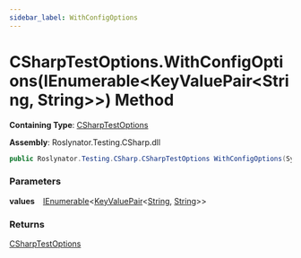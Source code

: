 ```yaml
---
sidebar_label: WithConfigOptions
---
```


# CSharpTestOptions\.WithConfigOptions\(IEnumerable&lt;KeyValuePair&lt;String, String&gt;&gt;\) Method

**Containing Type**: [CSharpTestOptions](../index.md)

**Assembly**: Roslynator\.Testing\.CSharp\.dll

```csharp
public Roslynator.Testing.CSharp.CSharpTestOptions WithConfigOptions(System.Collections.Generic.IEnumerable<System.Collections.Generic.KeyValuePair<string, string>> values)
```

### Parameters

**values** &ensp; [IEnumerable](https://docs.microsoft.com/en-us/dotnet/api/system.collections.generic.ienumerable-1)&lt;[KeyValuePair](https://docs.microsoft.com/en-us/dotnet/api/system.collections.generic.keyvaluepair-2)&lt;[String](https://docs.microsoft.com/en-us/dotnet/api/system.string), [String](https://docs.microsoft.com/en-us/dotnet/api/system.string)&gt;&gt;

### Returns

[CSharpTestOptions](../index.md)

